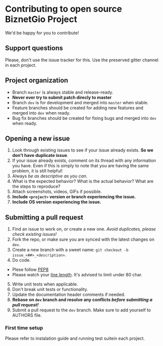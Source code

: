 # Contributing to open source BiznetGio Project

We'd be happy for you to contribute!

## Support questions

Please, don't use the issue tracker for this. Use the preserved gitter channel
in each project.

## Project organization

* Branch `master` is always stable and release-ready.
 * **Never ever try to submit patch direcly to master**
* Branch `dev` is for development and merged into `master` when stable.
* Feature branches should be created for adding new features and merged into `dev` when ready.
* Bug fix branches should be created for fixing bugs and merged into
  `dev` when ready.

## Opening a new issue

1. Look through existing issues to see if your issue already
   exists. **So we don't have duplicate issue**.
2. If your issue already exists, comment on its thread with any
   information you have. Even if this is simply to note that you are having the same problem, it is still helpful!
3. Always *be as descriptive as you can*.
4. What is the expected behavior? What is the actual behavior? What are the steps to reproduce?
5. Attach screenshots, videos, GIFs if possible.
6. **Include `<project>` version or branch experiencing the issue.**
7. **Include OS version experiencing the issue.**


## Submitting a pull request

1. Find an issue to work on, or create a new one. *Avoid duplicates, please check existing issues!*
2. Fork the repo, or make sure you are synced with the latest changes on `dev`.
3. Create a new branch with a sweet name: `git checkout -b issue_<##>_<description>`.
4. Do code.
 - Plese follow [PEP8](https://pep8.org/)
 - Please watch your [line length](https://baymard.com/blog/line-length-readability). It's
   advised to limit under 80 char.
5. Write unit tests when applicable.
6. Don't break unit tests or functionality.
7. Update the documentation header comments if needed.
8. **Rebase on `dev` branch and resolve any conflicts _before submitting a pull request!_**
9. Submit a pull request to the `dev` branch. Make sure to add yourself to
   AUTHORS file.


### First time setup

Please refer to instalation guide and running test suitein each project.

